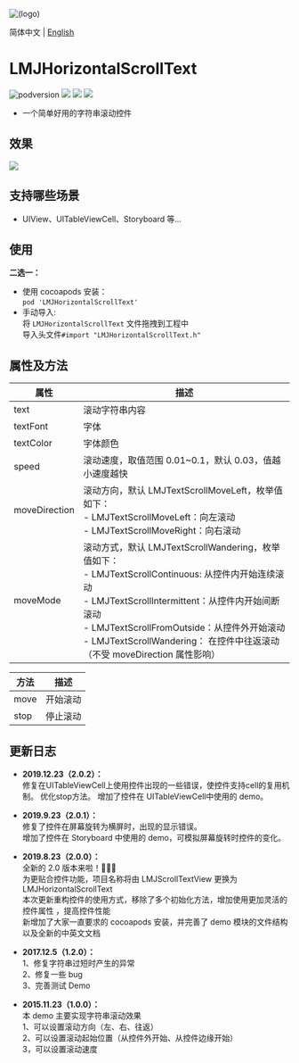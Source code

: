 ![(logo)](https://avatars2.githubusercontent.com/u/15794032?s=460&v=4)

简体中文 | [English](./README.en.md)

# LMJHorizontalScrollText

![podversion](https://img.shields.io/cocoapods/v/LMJHorizontalScrollText.svg?style=flat)
![](https://img.shields.io/cocoapods/p/LMJHorizontalScrollText.svg?style=flat)
![](https://img.shields.io/badge/language-oc-orange.svg)
![](https://img.shields.io/cocoapods/l/LMJHorizontalScrollText.svg?style=flat)

- 一个简单好用的字符串滚动控件

## 效果

![](https://github.com/JerryLMJ/LMJHorizontalScrollText/raw/master/demo.gif)

## 支持哪些场景

- UIView、UITableViewCell、Storyboard 等...

## 使用
**二选一：**
- 使用 cocoapods 安装：  
  `pod 'LMJHorizontalScrollText'`
- 手动导入:  
  将 `LMJHorizontalScrollText` 文件拖拽到工程中  
  导入头文件`#import "LMJHorizontalScrollText.h"`

## 属性及方法

| 属性          | 描述                                                                                                                                                                                                                                                                                      |
| ------------- | ----------------------------------------------------------------------------------------------------------------------------------------------------------------------------------------------------------------------------------------------------------------------------------------- |
| text          | 滚动字符串内容                                                                                                                                                                                                                                                                            |
| textFont      | 字体                                                                                                                                                                                                                                                                                      |
| textColor     | 字体颜色                                                                                                                                                                                                                                                                                  |
| speed         | 滚动速度，取值范围 0.01~0.1，默认 0.03，值越小速度越快                                                                                                                                                                                                                                    |
| moveDirection | 滚动方向，默认 LMJTextScrollMoveLeft，枚举值如下：<br>- LMJTextScrollMoveLeft：向左滚动<br>- LMJTextScrollMoveRight：向右滚动                                                                                                                                                             |
| moveMode      | 滚动方式，默认 LMJTextScrollWandering，枚举值如下：<br>- LMJTextScrollContinuous: 从控件内开始连续滚动<br>- LMJTextScrollIntermittent：从控件内开始间断滚动<br>- LMJTextScrollFromOutside：从控件外开始滚动<br>- LMJTextScrollWandering： 在控件中往返滚动（不受 moveDirection 属性影响） |

| 方法 | 描述     |
| ---- | -------- |
| move | 开始滚动 |
| stop | 停止滚动 |

## 更新日志

- **2019.12.23（2.0.2）：**  
修复在UITableViewCell上使用控件出现的一些错误，使控件支持cell的复用机制。 
优化stop方法。 
增加了控件在 UITableViewCell中使用的 demo。 

- **2019.9.23（2.0.1）：**  
  修复了控件在屏幕旋转为横屏时，出现的显示错误。  
  增加了控件在 Storyboard 中使用的 demo，可模拟屏幕旋转时控件的变化。 

- **2019.8.23（2.0.0）：**  
  全新的 2.0 版本来啦！🎉🎉🎉  
  为更贴合控件功能，项目名称将由 LMJScrollTextView 更换为 LMJHorizontalScrollText  
  本次更新重构控件的使用方式，移除了多个初始化方法，增加使用更加灵活的控件属性 ，提高控件性能  
  新增加了大家一直要求的 cocoapods 安装，并完善了 demo 模块的文件结构以及全新的中英文文档
  
- **2017.12.5（1.2.0）：**  
  1、修复字符串过短时产生的异常  
  2、修复一些 bug  
  3、完善测试 Demo
  
- **2015.11.23（1.0.0）：**  
  本 demo 主要实现字符串滚动效果  
  1、可以设置滚动方向（左、右、往返）  
  2、可以设置滚动起始位置（从控件外开始、从控件边缘开始）  
  3，可以设置滚动速度
